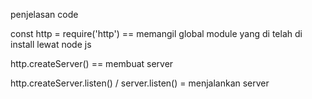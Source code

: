 penjelasan code

const http = require('http') == memangil global module yang  di telah di install lewat node js 

http.createServer() == membuat server

http.createServer.listen() / server.listen() = menjalankan server
